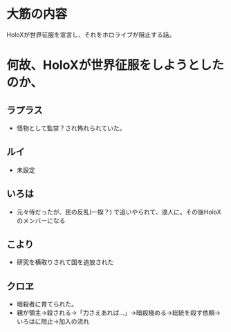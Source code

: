 # 大筋の内容
HoloXが世界征服を宣言し、それをホロライブが阻止する話。

# 何故、HoloXが世界征服をしようとしたのか、
## ラプラス
- 怪物として監禁？され怖れられていた。
## ルイ
- 未設定
## いろは
- 元々侍だったが、民の反乱(一揆？) で追いやられて、浪人に。その後HoloXのメンバーになる
## こより
- 研究を横取りされて国を追放された
## クロヱ
- 暗殺者に育てられた。
- 親が領主→殺される→「力さえあれば…」→暗殺極める→総統を殺す依頼→いろはに阻止→加入の流れ